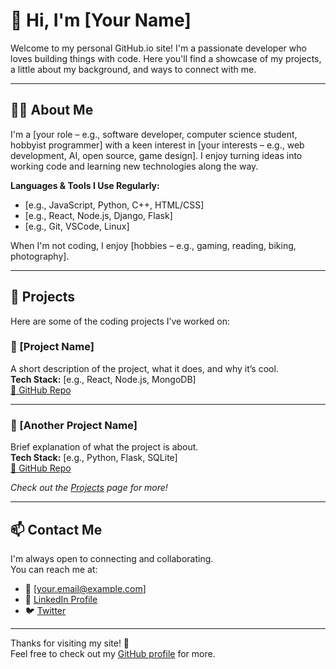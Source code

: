 # 👋 Hi, I'm [Your Name]

Welcome to my personal GitHub.io site! I'm a passionate developer who loves building things with code. Here you'll find a showcase of my projects, a little about my background, and ways to connect with me.

---

## 🧑‍💻 About Me

I'm a [your role – e.g., software developer, computer science student, hobbyist programmer] with a keen interest in [your interests – e.g., web development, AI, open source, game design]. I enjoy turning ideas into working code and learning new technologies along the way.

**Languages & Tools I Use Regularly:**
- [e.g., JavaScript, Python, C++, HTML/CSS]
- [e.g., React, Node.js, Django, Flask]
- [e.g., Git, VSCode, Linux]

When I'm not coding, I enjoy [hobbies – e.g., gaming, reading, biking, photography].

---

## 🚀 Projects

Here are some of the coding projects I’ve worked on:

### 🔹 [Project Name]
A short description of the project, what it does, and why it’s cool.  
**Tech Stack:** [e.g., React, Node.js, MongoDB]  
[🔗 GitHub Repo](https://github.com/yourusername/projectname)

---

### 🔹 [Another Project Name]
Brief explanation of what the project is about.  
**Tech Stack:** [e.g., Python, Flask, SQLite]  
[🔗 GitHub Repo](https://github.com/yourusername/anotherproject)

*Check out the [Projects](./projects) page for more!*

---

## 📫 Contact Me

I'm always open to connecting and collaborating.  
You can reach me at:
- 📧 [your.email@example.com]
- 💼 [LinkedIn Profile](https://linkedin.com/in/yourusername)
- 🐦 [Twitter](https://twitter.com/yourhandle)

---

Thanks for visiting my site! 🚀  
Feel free to check out my [GitHub profile](https://github.com/yourusername) for more.

